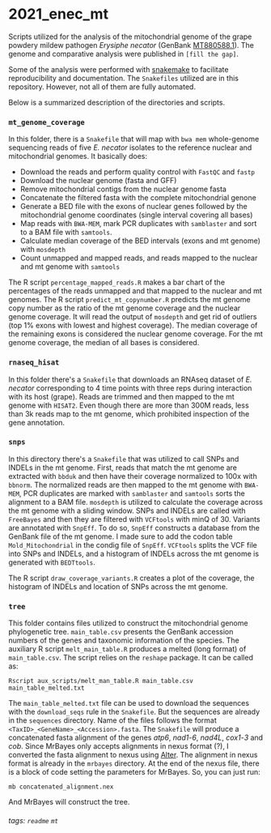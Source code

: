 
# 2021_enec_mt
Scripts utilized for the analysis of the mitochondrial genome of the grape powdery mildew pathogen *Erysiphe necator* (GenBank [MT880588.1](https://www.ncbi.nlm.nih.gov/nuccore/MT880588.1/)). The genome and comparative analysis were published in `[fill the gap]`.


Some of the analysis were performed with [snakemake](https://snakemake.readthedocs.io/en/stable/) to facilitate reproducibility and documentation. The `Snakefiles` utilized are in this repository. However, not all of them are fully automated.

Below is a summarized description of the directories and scripts.

### `mt_genome_coverage`

In this folder, there is a `Snakefile` that will map with `bwa mem` whole-genome sequencing reads of five *E. necator* isolates to the reference nuclear and mitochondrial genomes. It basically does:

- Download the reads and perform quality control with `FastQC` and `fastp`
- Download the nuclear genome (fasta and GFF)
- Remove mitochondrial contigs from the nuclear genome fasta
- Concatenate the filtered fasta with the complete mitochondrial genone
- Generate a BED file with the exons of nuclear genes followed by the mitochondrial genome coordinates (single interval covering all bases)
- Map reads with `BWA-MEM`, mark PCR duplicates with `samblaster` and sort to a BAM file with `samtools`.
- Calculate median coverage of the BED intervals (exons and mt genome) with `mosdepth`
- Count unmapped and mapped reads, and reads mapped to the nuclear and mt genome with `samtools`


The R script `percentage_mapped_reads.R` makes a bar chart of the percentages of the reads unmapped and that mapped to the nuclear and mt genomes. The R script `predict_mt_copynumber.R` predicts the mt genome copy number as the ratio of the mt genome coverage and the nuclear genome coverage. It will read the output of `mosdepth` and get rid of outliers (top 1% exons with lowest and highest coverage). The median coverage of the remaining exons is considered the nuclear genome coverage. For the mt genome coverage, the median of all bases is considered.



### `rnaseq_hisat`
In this folder there's a `Snakefile` that downloads an RNAseq dataset of *E. necator* corresponding to 4 time points with three reps during interaction with its host (grape). Reads are trimmed and then mapped to the mt genome with `HISAT2`. Even though there are more than 300M reads, less than 3k reads map to the mt genome, which prohibited inspection of the gene annotation.



### `snps`
In this directory there's a `Snakefile` that was utilized to call SNPs and INDELs in the mt genome. First, reads that match the mt genome are extracted with `bbduk` and then have their coverage normalized to 100x with `bbnorm`. The normalized reads are then mapped to the mt genome with `BWA-MEM`, PCR duplicates are marked with `samblaster` and `samtools` sorts the alignment to a BAM file. `mosdepth` is utilized to calculate the coverage across the mt genome with a sliding window. SNPs and INDELs are called with `FreeBayes` and then they are filtered with `VCFtools` with minQ of 30. Variants are annotated with `SnpEff`. To do so, `SnpEff` constructs a database from the GenBank file of the mt genome. I made sure to add the codon table `Mold_Mitochondrial` in the condig file of `SnpEff`. `VCFtools` splits the VCF file into SNPs and INDELs, and a histogram of INDELs across the mt genome is generated with `BEDTtools`.

The R script `draw_coverage_variants.R` creates a plot of the coverage, the histogram of INDELs and location of SNPs across the mt genome.



### `tree`
This folder contains files utilized to construct the mitochondrial genome phylogenetic tree. `main_table.csv` presents the GenBank accession numbers of the genes and taxonomic information of the species. The auxiliary R script `melt_main_table.R` produces a melted (long format) of `main_table.csv`. The script relies on the `reshape` package. It can be called as:
```r=
Rscript aux_scripts/melt_man_table.R main_table.csv main_table_melted.txt
```

The `main_table_melted.txt` file can be used to download the sequences with the `download_seqs` rule in the `Snakefile`. But the sequences are already in the `sequences` directory. Name of the files follows the format `<TaxID>_<GeneName>_<Accession>.fasta`. The `Snakefile` will produce a concatenated fasta alignment of the genes *atp6*, *nad1*-*6*, *nad4L*, *cox1*-*3* and *cob*. Since MrBayes only accepts alignments in nexus format (?), I converted the fasta alignment to nexus using [Alter](http://sing-group.org/ALTER/). The alignment in nexus format is already in the `mrbayes` directory. At the end of the nexus file, there is a block of code setting the parameters for MrBayes. So, you can just run:
```bash=
mb concatenated_alignment.nex
```
And MrBayes will construct the tree.

###### tags: `readme` `mt`
